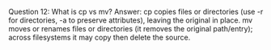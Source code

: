 Question 12: What is cp vs mv?
Answer: cp copies files or directories (use -r for directories, -a to preserve attributes), leaving the original in place. mv moves or renames files or directories (it removes the original path/entry); across filesystems it may copy then delete the source.